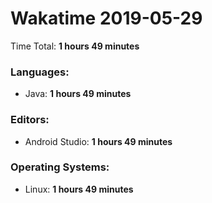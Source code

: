 # Wakatime 2019-05-29

Time Total: **1 hours 49 minutes**

### Languages:
- Java: **1 hours 49 minutes** 

### Editors:
- Android Studio: **1 hours 49 minutes** 

### Operating Systems:
- Linux: **1 hours 49 minutes** 

